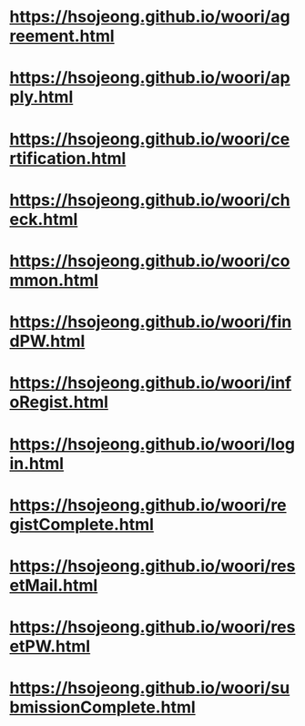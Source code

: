 # https://hsojeong.github.io/woori/agreement.html
# https://hsojeong.github.io/woori/apply.html
# https://hsojeong.github.io/woori/certification.html
# https://hsojeong.github.io/woori/check.html
# https://hsojeong.github.io/woori/common.html
# https://hsojeong.github.io/woori/findPW.html
# https://hsojeong.github.io/woori/infoRegist.html
# https://hsojeong.github.io/woori/login.html
# https://hsojeong.github.io/woori/registComplete.html
# https://hsojeong.github.io/woori/resetMail.html
# https://hsojeong.github.io/woori/resetPW.html
# https://hsojeong.github.io/woori/submissionComplete.html
